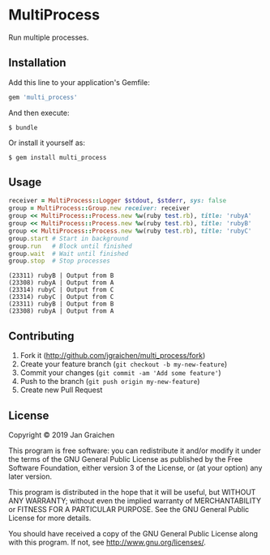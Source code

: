 # MultiProcess

Run multiple processes.

## Installation

Add this line to your application's Gemfile:

```ruby
gem 'multi_process'
```

And then execute:

```
$ bundle
```

Or install it yourself as:

```
$ gem install multi_process
```

## Usage

```ruby
receiver = MultiProcess::Logger $stdout, $stderr, sys: false
group = MultiProcess::Group.new receiver: receiver
group << MultiProcess::Process.new %w(ruby test.rb), title: 'rubyA'
group << MultiProcess::Process.new %w(ruby test.rb), title: 'rubyB'
group << MultiProcess::Process.new %w(ruby test.rb), title: 'rubyC'
group.start # Start in background
group.run   # Block until finished
group.wait  # Wait until finished
group.stop  # Stop processes
```

```
(23311) rubyB | Output from B
(23308) rubyA | Output from A
(23314) rubyC | Output from C
(23314) rubyC | Output from C
(23311) rubyB | Output from B
(23308) rubyA | Output from A
```

## Contributing

1. Fork it (http://github.com/jgraichen/multi_process/fork)
2. Create your feature branch (`git checkout -b my-new-feature`)
3. Commit your changes (`git commit -am 'Add some feature'`)
4. Push to the branch (`git push origin my-new-feature`)
5. Create new Pull Request

## License

Copyright © 2019 Jan Graichen

This program is free software: you can redistribute it and/or modify
it under the terms of the GNU General Public License as published by
the Free Software Foundation, either version 3 of the License, or
(at your option) any later version.

This program is distributed in the hope that it will be useful,
but WITHOUT ANY WARRANTY; without even the implied warranty of
MERCHANTABILITY or FITNESS FOR A PARTICULAR PURPOSE.  See the
GNU General Public License for more details.

You should have received a copy of the GNU General Public License
along with this program.  If not, see <http://www.gnu.org/licenses/>.
